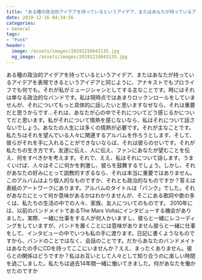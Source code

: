 ```yaml
---
title: "ある種の政治的アイデアを持っているというアイデア、またはあなたが持っているアイデアを表現できるというアイデアと同じように、アナキストでもプロライフでも何でも。"
date: 2019-12-16 04:34:56
categories:
- General
tags:
- "Punk"
header:
  image: /assets/images/20191216043135.jpg
  og_image: /assets/images/20191216043135.jpg
---
```


ある種の政治的アイデアを持っているというアイデア、またはあなたが持っているアイデアを表現できるというアイデアと同じように、アナキストでもプロライフでも何でも。それが私がミュージシャンとしてする主なことです。時にはそれは単なる政治的なバンドです。私は現時点ではあまりロックンロールをしていませんが、それについてもっと具体的に話したいと思いますなぜなら、それは重要だと思うからです…それは、あなたが心の中でそれについてどう感じるかについてだと思います。私がそれについて情熱を感じないなら、私はそれについて話さないでしょう。あなたの人生には多くの情熱が必要です。それが主なことです。私たちはそれを望んでいる人々に関連するアルバムを作ろうとします、そして、彼らがそれを手に入れることができないならば、それは彼らのせいです。それが私たちの生き方です。友達に伝え、人に伝え、ファンにあなたが望むことを伝え、何をすべきかを考えます。それで、ええ、私はそれについて話します。うまくいけば、人々はそこに何かを刺激し、彼らを鼓舞するでしょう。しかし、それがあなたの好みにとって説教的すぎるなら、それは本当に重要ではありません。このアルバムはより個人的なものですか、それとも政治的なものですか？答えは表紙のアートワークにあります。アルバムのタイトルは「パンク」でした。それがあなたにとって何か意味があるかはわかりませんが、そこにある歌詞や歌の多くは、私たちの生活の中での人々、家族、友人についてのものです。 2010年には、以前のバンドメイトであるThe Mars Voltaにインタビューする機会がありました。実際、一緒に仕事をする人が何人かいますし、彼らと一緒にレコーディングをしていますが、バンドを置くことには意味がありません彼らと一緒に仕事をして、インタビューの中でいつも私の手に渡ります。日記に書くようなものですから、バンドのことではなく、会話のことです。だからあなたのバンドメイトはあなたの手にCDを持ってここにいませんか？ええ、まったくありません。彼らとの関係はどうですか？私はお互いとして人々として知り合うのに楽しい時間を過ごしました。私たちは過去14年間一緒に働いてきました。何があなたを働かせたのですか
